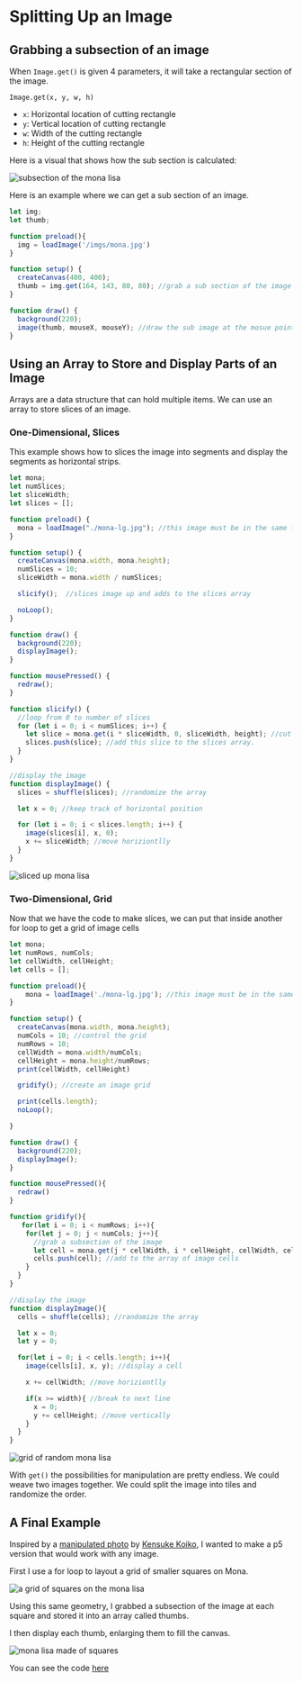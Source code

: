 # Splitting Up an Image 

## Grabbing a subsection of an image
When `Image.get()` is given 4 parameters, it will take a rectangular section of the image.

`Image.get(x, y, w, h)`
- `x`: Horizontal location of cutting rectangle
- `y`: Vertical location of cutting rectangle
- `w`: Width of the cutting rectangle
- `h`: Height of the cutting rectangle

Here is a visual that shows how the sub section is calculated:

![subsection of the mona lisa](./imgs/get.png)

Here is an example where we can get a sub section of an image.
```javascript
let img;
let thumb;

function preload(){
  img = loadImage('/imgs/mona.jpg')
}

function setup() {
  createCanvas(400, 400);
  thumb = img.get(164, 143, 80, 80); //grab a sub section of the image
}

function draw() {
  background(220);
  image(thumb, mouseX, mouseY); //draw the sub image at the mosue pointer
}
```

## Using an Array to Store and Display Parts of an Image
Arrays are a data structure that can hold multiple items. We can use an array to store slices of an image. 

### One-Dimensional, Slices
This example shows how to slices the image into segments and display the segments as horizontal strips.
```javascript
let mona;
let numSlices;
let sliceWidth;
let slices = [];

function preload() {
  mona = loadImage("./mona-lg.jpg"); //this image must be in the same folder as the sketch code
}

function setup() {
  createCanvas(mona.width, mona.height);
  numSlices = 10;
  sliceWidth = mona.width / numSlices;

  slicify();  //slices image up and adds to the slices array

  noLoop();
}

function draw() {
  background(220);
  displayImage();
}

function mousePressed() {
  redraw();
}

function slicify() {
  //loop from 0 to number of slices
  for (let i = 0; i < numSlices; i++) {
    let slice = mona.get(i * sliceWidth, 0, sliceWidth, height); //cut out part of t eimage
    slices.push(slice); //add this slice to the slices array.
  }
}

//display the image
function displayImage() {
  slices = shuffle(slices); //randomize the array

  let x = 0; //keep track of horizontal position

  for (let i = 0; i < slices.length; i++) {
    image(slices[i], x, 0);
    x += sliceWidth; //move horiziontlly
  }
}
```
![sliced up mona lisa](./imgs/slice.png) 

### Two-Dimensional, Grid
Now that we have the code to make slices, we can put that inside another for loop to get a grid of image cells

```javascript
let mona;
let numRows, numCols;
let cellWidth, cellHeight;
let cells = [];

function preload(){
    mona = loadImage('./mona-lg.jpg'); //this image must be in the same folder as the sketch code
}

function setup() {
  createCanvas(mona.width, mona.height);
  numCols = 10; //control the grid
  numRows = 10;
  cellWidth = mona.width/numCols;
  cellHeight = mona.height/numRows;
  print(cellWidth, cellHeight)

  gridify(); //create an image grid

  print(cells.length);
  noLoop(); 

}

function draw() {
  background(220);
  displayImage();
}

function mousePressed(){
  redraw()
}

function gridify(){
   for(let i = 0; i < numRows; i++){
    for(let j = 0; j < numCols; j++){
      //grab a subsection of the image
      let cell = mona.get(j * cellWidth, i * cellHeight, cellWidth, cellHeight);
      cells.push(cell); //add to the array of image cells
    }
  }
}

//display the image
function displayImage(){
  cells = shuffle(cells); //randomize the array

  let x = 0;
  let y = 0;

  for(let i = 0; i < cells.length; i++){
    image(cells[i], x, y); //display a cell

    x += cellWidth; //move horiziontlly

    if(x >= width){ //break to next line
      x = 0;
      y += cellHeight; //move vertically
    }
  }
}
```
![grid of random mona lisa](./imgs/grid.png) 

With `get()` the possibilities for manipulation are pretty endless. We could weave two images together. We could split the image into tiles and randomize the order.

## A Final Example
Inspired by a [manipulated photo](https://www.instagram.com/p/Cw-nYXYIEny/?img_index=4) by [Kensuke Koiko](https://www.kensukekoike.com/), I wanted to make a p5 version that would work with any image.

First I use a for loop to layout a grid of smaller squares on Mona.

![a grid of squares on the mona lisa](./imgs/bitmona-1.jpg)

Using this same geometry, I grabbed a subsection of the image at each square and stored it into an array called thumbs.

I then display each thumb, enlarging them to fill the canvas.

![mona lisa made of squares](./imgs/bitmona-2.jpg)

You can see the code [here](https://github.com/awdriggs/codedImages/blob/main/bitmona/sketch.js)
